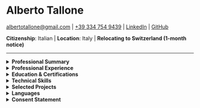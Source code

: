 # **Alberto Tallone**

[albertotallone@gmail.com](mailto:albertotallone@gmail.com) | [+39 334 754 9439](tel:+393347549439) | [LinkedIn](https://www.linkedin.com/in/albertotallone/) | [GitHub](https://github.com/alby11)

**Citizenship**: Italian | **Location**: Italy | **Relocating to Switzerland (1-month notice)**

---

<details>
  <summary><strong>Professional Summary</strong></summary>

Results-driven **System Architect & IT Leader** with **18 years of experience** in **enterprise IT infrastructure, cloud platforms, automation, security, and VoIP solutions**. Expertise in:

- **Cloud & Virtualization:** AWS, Azure, Genesys Cloud, VMware, Nutanix
- **Security & Compliance:** ISO 27001, GDPR, IAM Governance, Conditional Access, SentinelOne XDR
- **Automation & DevOps:** CI/CD, Ansible, Docker, Bitbucket
- **Networking & VoIP:** AudioCodes (V)SBC, SIP Trunking, Genesys Cloud, TVox, ISDN-to-VoIP Migration
- **MDM & Endpoint Security:** Microsoft Intune (Android/iOS), SOTI MobiControl, ManageEngine
- **IT Leadership & Strategy:** Cost optimization (€300K+ saved), vendor management, C-level advisory

Proven record in **reducing costs, improving security posture, and driving IT transformations** that align with **business goals and operational efficiency**.

</details>

<details>
  <summary><strong>Professional Experience</strong></summary>

### **System Architect & IT Operations Manager**  
**Fratelli Carli S.p.A. Società Benefit** | **Imperia, Italy** | **2019 – Present**

- **IT Strategy & Infrastructure Modernization:** Led **20+ major IT projects**, transitioning **IBM PureFlex to Nutanix**, reducing **hardware failure rates by 50%**, and saving **€100K annually**.
- Led and mentored **3-member** IT team, improving **incident resolution by 35%** for 600+ **clients** and reducing **downtime by 25%**.
- **Security & Compliance:** Enforced **ISO 27001 & GDPR** standards, implementing **multi-tier access controls & real-time monitoring**, reducing **audit failures by 30%**.
- **VoIP & Contact Center Migration:** Spearheaded **ISDN-to-VoIP migration**, working with **Fastweb, TIM** to ensure **business continuity** for mission-critical contact center operations.
- **Microsoft Intune MDM Deployment:** Implemented **Microsoft Intune** for ~70 Samsung devices, managing **Android/iOS compliance, remote app deployment, and Kiosk Mode**.
- **Azure OAuth & Authentication Security:** Configured **OAuth authentication failures** in TVox Azure AD integration, ensuring seamless **MFA & Conditional Access** enforcement.
- **Retail IT Transformation:** Designed **IT infrastructure across 23 stores**, integrating **digital signage, multimedia distribution, and Sensormatic analytics**, increasing **revenue by 25%**.
- **Incident Resolution & System Monitoring:** Deployed **ManageEngine OpManager** for real-time monitoring & predictive failure analytics, reducing **critical downtime by 35%**.
- **IT Cost Optimization & Procurement:** Achieved **€300K+** in IT cost reductions over 3 years through **vendor negotiations** and **technology upgrades**.

### **System Engineer**  
**Fratelli Carli S.p.A. Società Benefit** | **Imperia, Italy** | **2007 – 2019**

- **Cloud & Virtualization Strategy:** Managed **100+ VMware vSphere servers**, improving **scalability** and reducing outages by **40%**.
- **IT Security Enhancements:** Configured **Active Directory RBAC**, reducing **unauthorized access by 50%**.
- **Global IT Expansion:** Engineered **warehouse IT infrastructure** for foreign markets, now generating **~40%** of total company revenue.
- **Retail & Remote Operations:** Ensured **99.9% uptime** across warehouses and retail locations using **Citrix & RemoteApp**.
- **Cost-Saving Initiatives:** Led **bare-metal to VMware migration**, reducing **hardware costs by €200K** annually.

</details>

<details>
  <summary><strong>Education & Certifications</strong></summary>

- **Red Hat Certified Engineer (RHCE)**
- **M.A. in Political Science**, Università degli Studi di Pavia (2006)

</details>

<details>
  <summary><strong>Technical Skills</strong></summary>

- **Systems & Virtualization:** VMware vSphere, Nutanix, Linux (RHEL, Ubuntu), Windows Server
- **Cloud & Automation:** AWS, Azure, Genesys Cloud, Docker, CI/CD, Ansible, Bitbucket
- **Networking & VoIP:** Genesys, AudioCodes (V)SBC, SIP Trunking, TVox, ISDN-to-VoIP Migration
- **Security & Compliance:** ISO 27001, GDPR, IAM Governance, Conditional Access, DR and BC, SentinelOne XDR, Nessus
- **Monitoring & Networking:** ManageEngine OpManager, Fortinet (FortiGate, FortiWiFi, FortiSwitch)
- **Scripting & Development:** Bash, PowerShell, Python
- **Backup & Disaster Recovery:** Cohesity, ArcServe
- **MDM & Endpoint Security:** Microsoft Intune (Android/iOS), SOTI MobiControl, ManageEngine Endpoint Central
- **IT Leadership & Strategy:** IT Procurement, Vendor Management, C-Level Advisory, Cost Optimization

</details>

<details>
  <summary><strong>Selected Projects</strong></summary>

- **Ansible for Linux Administration (Ongoing)** – Automated system configuration, cutting manual intervention time by **30%**.
- **ISDN-to-VoIP Migration (Ongoing):** Led Genesys Cloud SIP trunking transition, collaborating with ISPs (**Fastweb, TIM, Colt**) and leveraging Telenia's TVox.
- **Cyberint Security Enhancements (Ongoing)** – Implementing **proactive threat detection & brand protection**.
- **z/Linux on System-z & JBoss Hosting** – Built **RHEL (s390x)** on System-z to host Java apps on **JBoss**, later migrated to **VMware**.
- **Deployment of Tomcat on RHEL** for Java Web Services – Hosted Java applications on RHEL, enabling data exchange between mainframe and distributed environments.
- **Azure OAuth Security Enhancements** – Resolved OAuth authentication failures, fixing **SAML claims mismatches** in TVox Azure AD integration.
- **VMware Infrastructure Migration** – Upgraded to **VMware**, improving **scalability & performance**.
- **Nutanix HCI Implementation** – Replaced **bare-metal hardware** with **Nutanix**, cutting buyout costs **by 20%** and expanding hypervisor options.
- **DevOps Implementation** – Deployed **CI/CD pipelines**, reducing **errors by 40%** and improving **deployment speed**.
- **Active Directory Authorization Tiering** – Designed **multi-tier access controls**, reducing **privilege escalation risks**.
- **ISO 27001 & GDPR Compliance Enhancement** – Strengthened **IT security frameworks**, ensuring **full compliance**.
- **COVID-19 Remote Work Enablement** – Deployed **250+ remote workstations in 1 week**, ensuring **business continuity**.
- **Heidelberg Printing Workflow Setup:** Integrated **Mac clients, CTP systems, and Speedmaster presses**, optimizing **print production efficiency by 30%**.
- **International Shipping Expansion** – Engineered **IT** for global markets, driving **30% revenue growth**.
- **Multimedia & Digital Signage Solutions** – Developed **two proprietary A/V distribution systems** to centrally manage **interactive & static content** across retail locations, enhancing **customer engagement** and in-store experience.
- **Customer Behavior Analytics with Sensormatic** – Integrated **Johnson Controls Tyco Sensormatic** ingress/egress tracking, linking **foot traffic analytics** with **sales data** to optimize store performance and marketing strategies.

</details>

<details>
  <summary><strong>Languages</strong></summary>

**Italian**: Native | **English**: Fluent | **French**: Intermediate | **German**: Beginner

</details>

<details>
  <summary><strong>Consent Statement</strong></summary>

_I hereby consent to the processing of my personal data for recruitment and selection purposes in accordance with GDPR and other applicable data protection laws._

</details>